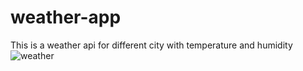# weather-app

This is a weather api for different city with temperature and humidity
![weather](https://github.com/Ankuristic/weather-app/assets/63995112/6f0f37d8-5b7a-4a79-a32f-3d1d96ca7f3a)
